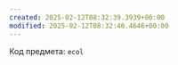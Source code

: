 ```yaml
---
created: 2025-02-12T08:32:39.3939+00:00
modified: 2025-02-12T08:32:46.4646+00:00
---
```

Код предмета: `ecol`